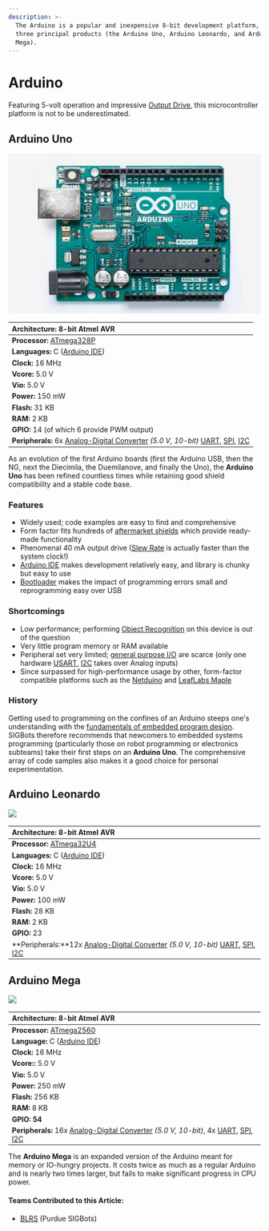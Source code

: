 ```yaml
---
description: >-
  The Arduino is a popular and inexpensive 8-bit development platform, with
  three principal products (the Arduino Uno, Arduino Leonardo, and Arduino
  Mega).
---
```


# Arduino

Featuring 5-volt operation and impressive [Output Drive](../output-drive.md), this microcontroller platform is not to be underestimated.

## Arduino Uno

![](../../../.gitbook/assets/a000066_featured_5.jpg)

| **Architecture:** 8-bit Atmel AVR |
| :--- |
| **Processor:** [ATmega328P](http://ww1.microchip.com/downloads/en/DeviceDoc/ATmega48A-PA-88A-PA-168A-PA-328-P-DS-DS40002061A.pdf) |
| **Languages:** C \([Arduino IDE](https://www.arduino.cc/en/main/software)\) |
| **Clock:** 16 MHz |
| **Vcore:** 5.0 V |
| **Vio:** 5.0 V |
| **Power:** 150 mW |
| **Flash:** 31 KB |
| **RAM:** 2 KB |
| **GPIO:** 14 \(of which 6 provide PWM output\) |
| **Peripherals:** 6x [Analog-Digital Converter](/w/wiki/ee/adc/README.md) _\(5.0 V, 10-bit\)_ [UART](/w/wiki/ee/uart/README.md), [SPI](/w/wiki/ee/spi/README.md), [I2C](/w/wiki/ee/i2c/README.md) |

As an evolution of the first Arduino boards \(first the Arduino USB, then the NG, next the Diecimila, the Duemilanove, and finally the Uno\), the **Arduino Uno** has been refined countless times while retaining good shield compatibility and a stable code base.

### Features

* Widely used; code examples are easy to find and comprehensive
* Form factor fits hundreds of [aftermarket shields](http://www.shieldlist.org/) which provide ready-made functionality
* Phenomenal 40 mA output drive \([Slew Rate](../slew-rate.md) is actually faster than the system clock!\)
* [Arduino IDE](https://www.arduino.cc/en/Main/Software) makes development relatively easy, and library is chunky but easy to use
* [Bootloader](https://github.com/Optiboot/optiboot) makes the impact of programming errors small and reprogramming easy over USB

### Shortcomings

* Low performance; performing [Object Recognition](../../../software/object-recognition/) on this device is out of the question
* Very little program memory or RAM available
* Peripheral set very limited; [general purpose I/O](../gpio.md) are scarce \(only one hardware [USART](../usart.md), [I2C](../i2c.md) takes over Analog inputs\)
* Since surpassed for high-performance usage by other, form-factor compatible platforms such as the [Netduino](arduino.md) and [LeafLabs Maple](leaflabs-maple.md)

### History

Getting used to programming on the confines of an Arduino steeps one's understanding with the [fundamentals of embedded program design](../../../software/embedded-programming-tips.md). SIGBots therefore recommends that newcomers to embedded systems programming \(particularly those on robot programming or electronics subteams\) take their first steps on an **Arduino Uno**. The comprehensive array of code samples also makes it a good choice for personal experimentation.

## Arduino Leonardo

[![](https://phabricator.purduesigbots.com/file/data/ouywihroyrgzvjqbi3y7/PHID-FILE-rk4z6d5hciyjbx6kg3kd/processor_arduino_leonardo.jpg)](https://phabricator.purduesigbots.com/file/data/ouywihroyrgzvjqbi3y7/PHID-FILE-rk4z6d5hciyjbx6kg3kd/processor_arduino_leonardo.jpg)

| **Architecture:** 8-bit Atmel AVR |
| :--- |
| **Processor:** [ATmega32U4](http://arduino.cc/en/Main/ArduinoBoardLeonardo/) |
| **Languages:** C \([Arduino IDE](https://www.arduino.cc/en/main/software)\) |
| **Clock:** 16 MHz |
| **Vcore:** 5.0 V |
| **Vio:** 5.0 V |
| **Power:** 100 mW |
| **Flash:** 28 KB |
| **RAM:** 2 KB |
| **GPIO:** 23 |
| **Peripherals:**12x [Analog-Digital Converter](../analog-digital-converter.md) _\(5.0 V, 10-bit\)_ [UART](../uart.md), [SPI](../spi.md), [I2C](../i2c.md) |

## Arduino Mega

[![](https://phabricator.purduesigbots.com/file/data/tpu3rueuzkwjspqa2xzv/PHID-FILE-nclcbqoraveubpd544bb/processor_arduino_mega.jpg)](https://phabricator.purduesigbots.com/file/data/tpu3rueuzkwjspqa2xzv/PHID-FILE-nclcbqoraveubpd544bb/processor_arduino_mega.jpg)

| **Architecture:** 8-bit Atmel AVR |
| :--- |
| **Processor:** [ATmega2560](http://arduino.cc/en/Main/ArduinoBoardMega2560/) |
| **Language:** C \([Arduino IDE](https://www.arduino.cc/en/main/software)\) |
| **Clock:** 16 MHz |
| **Vcore::** 5.0 V |
| **Vio:** 5.0 V |
| **Power:** 250 mW |
| **Flash:** 256 KB |
| **RAM:** 8 KB |
| **GPIO: 54** |
| **Peripherals:** 16x [Analog-Digital Converter](../analog-digital-converter.md) _\(5.0 V, 10-bit\)_, 4x [UART](../uart.md), [SPI](../spi.md), [I2C](../i2c.md) |

The **Arduino Mega** is an expanded version of the Arduino meant for memory or IO-hungry projects. It costs twice as much as a regular Arduino and is nearly two times larger, but fails to make significant progress in CPU power.

#### Teams Contributed to this Article:

* [BLRS](https://purduesigbots.com/) \(Purdue SIGBots\)

